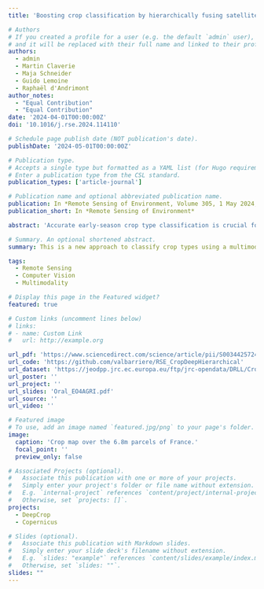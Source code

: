 ```yaml
---
title: 'Boosting crop classification by hierarchically fusing satellite, rotational, and contextual data'

# Authors
# If you created a profile for a user (e.g. the default `admin` user), write the username (folder name) here
# and it will be replaced with their full name and linked to their profile.
authors:
  - admin
  - Martin Claverie
  - Maja Schneider
  - Guido Lemoine
  - Raphaël d'Andrimont
author_notes:
  - "Equal Contribution"
  - "Equal Contribution"
date: '2024-04-01T00:00:00Z'
doi: '10.1016/j.rse.2024.114110'

# Schedule page publish date (NOT publication's date).
publishDate: '2024-05-01T00:00:00Z'

# Publication type.
# Accepts a single type but formatted as a YAML list (for Hugo requirements).
# Enter a publication type from the CSL standard.
publication_types: ['article-journal']

# Publication name and optional abbreviated publication name.
publication: In *Remote Sensing of Environment, Volume 305, 1 May 2024, 114110*
publication_short: In *Remote Sensing of Environment*

abstract: 'Accurate early-season crop type classification is crucial for the crop production estimation and monitoring of agricultural parcels. However, the complexity of the plant growth patterns and their spatio-temporal variability present significant challenges. While current deep learning-based methods show promise in crop type classification from single- and multi-modal time series, most existing methods rely on a single modality, such as satellite optical remote sensing data or crop rotation patterns. We propose a novel approach to fuse multimodal information into a model for improved accuracy and robustness across multiple crop seasons and countries. The approach relies on three modalities used: remote sensing time series from Sentinel-2 and Landsat 8 observations, parcel crop rotation and local crop distribution. To evaluate our approach, we release a new annotated dataset of 7.4 million agricultural parcels in France (FR) and the Netherlands (NL). We associate each parcel with time-series of surface reflectance (Red and NIR) and biophysical variables (LAI, FAPAR). Additionally, we propose a new approach to automatically aggregate crop types into a hierarchical class structure for meaningful model evaluation and a novel data-augmentation technique for early-season classification. Performance of the multimodal approach was assessed at different aggregation levels in the semantic domain, yielding to various ranges of the number of classes spanning from 151 to 8 crop types or groups. It resulted in accuracy ranging from 91% to 95% for the NL dataset and from 85% to 89% for the FR dataset. Pre-training on a dataset improves transferability between countries, allowing for cross- domain and label prediction, and robustness of the performances in a few-shot setting from FR to NL, i.e., when the domain changes as per with significantly new labels. Our proposed approach outperforms comparable methods by enabling deep learning methods to use the often overlooked spatio-temporal context of parcels, resulting in increased precision and generalization capacity.'

# Summary. An optional shortened abstract.
summary: This is a new approach to classify crop types using a multimodal hierarchical model combinning satellite data, crop rotation patterns, and local crop distribution. It outperforms existing approaches by leveraging the spatio-temporal context of agricultural parcels, and has shown promising results in cross-country transferability and few-shot learning settings.

tags:
  - Remote Sensing
  - Computer Vision
  - Multimodality

# Display this page in the Featured widget?
featured: true

# Custom links (uncomment lines below)
# links:
# - name: Custom Link
#   url: http://example.org

url_pdf: 'https://www.sciencedirect.com/science/article/pii/S0034425724001214'
url_code: 'https://github.com/valbarriere/RSE_CropDeepHierarchical'
url_dataset: 'https://jeodpp.jrc.ec.europa.eu/ftp/jrc-opendata/DRLL/CropDeepTrans/data/'
url_poster: ''
url_project: ''
url_slides: 'Oral_EO4AGRI.pdf'
url_source: ''
url_video: ''

# Featured image
# To use, add an image named `featured.jpg/png` to your page's folder.
image:
  caption: 'Crop map over the 6.8m parcels of France.'
  focal_point: ''
  preview_only: false

# Associated Projects (optional).
#   Associate this publication with one or more of your projects.
#   Simply enter your project's folder or file name without extension.
#   E.g. `internal-project` references `content/project/internal-project/index.md`.
#   Otherwise, set `projects: []`.
projects:
  - DeepCrop
  - Copernicus

# Slides (optional).
#   Associate this publication with Markdown slides.
#   Simply enter your slide deck's filename without extension.
#   E.g. `slides: "example"` references `content/slides/example/index.md`.
#   Otherwise, set `slides: ""`.
slides: ""
---
```


